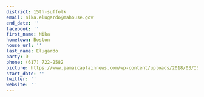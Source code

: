```yaml
---
district: 15th-suffolk
email: nika.elugardo@mahouse.gov
end_date: ''
facebook: ''
first_name: Nika
hometown: Boston
house_url: ''
last_name: Elugardo
party: D
phone: (617) 722-2582
picture: https://www.jamaicaplainnews.com/wp-content/uploads/2018/03/ISz5WcYC_400x400.jpg
start_date: ''
twitter: ''
website: ''
---
```

